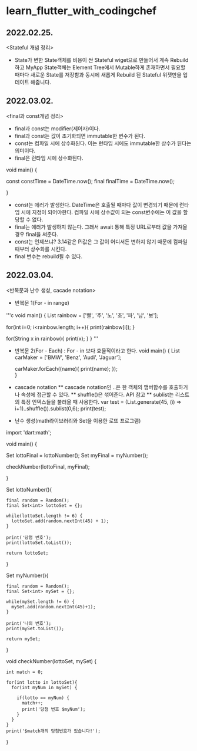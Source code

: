 # learn_flutter_with_codingchef

## 2022.02.25.  
<Stateful 개념 정리> 
* State가 변한 State객체를 비용이 싼 Stateful wiget으로 만들어서 계속 Rebuild하고 MyApp State객체는 Element Tree에서 Mutable하게 존재하면서 필요할 때마다 새로운 State를 저장함과 동시에 새롭게 Rebuild 된 Stateful 위젯만을 업데이트 해줍니다.

## 2022.03.02.
<final과 const개념 정리> 
* final과 const는 modifier(제어자)이다.
* final과 const는 값이 초기화되면 immutable한 변수가 된다.
* const는 컴파일 시에 상수화된다. 이는 런타임 시에도 immutable한 상수가 된다는 의미이다.
* final은 런타임 시에 상수화된다.

void main() {
  
  const constTime = DateTime.now();
  final finalTime = DateTime.now();
  
}
* const는 에러가 발생한다. DateTime은 호출될 때마다 값이 변경되기 때문에 런타임 시에 지정이 되어야한다. 컴파일 시에 상수값이 되는 const변수에는 이 값을 할당할 수 없다.
* final는 에러가 발생하지 않는다. 그래서 await 통해 특정 URL로부터 값을 가져올 경우 final을 써준다.
* const는 언제쓰냐? 3.14같은 Pi값은 그 값이 어디서든 변하지 않기 때문에 컴파일 때부터 상수화를 시킨다.
* final 변수는 rebuild될 수 있다.


## 2022.03.04.
<반복문과 난수 생성, cacade notation> 
* 반복문 1(For - in range)

'''c
void main() {
List<String> rainbow = ['빨', '주', '노', '초', '파', '남', '보'];

for(int i=0; i<rainbow.length; i++){
  print(rainbow[i]);
}

for(String x in rainbow){
  print(x);
}
}
'''

  
                                 
* 반복문 2(For - Each) : For - in 보다 효율적이라고 한다.
void main() {
    List<String> carMaker = ['BMW', 'Benz', 'Audi', 'Jaguar'];

    carMaker.forEach((name){
      print(name);
    });                             
  }
  
*  cascade notation
   ** cascade notation인 ..은 한 객체의 맴버함수를 호출하거나 속성에 접근할 수 있다.
   ** shuffle()은 섞어준다. API 참고
   ** sublist는 리스트의 특정 인덱스들을 불러올 때 사용한다.
   var test = (List<int>.generate(45, (i) => i+1)..shuffle()).sublist(0,6);
   print(test);
  
* 난수 생성(math라이브러리와 Set을 이용한 로또 프로그램) 
  
import 'dart:math';
  
void main() {
  
  Set<int> lottoFinal = lottoNumber();
  Set<int> myFinal = myNumber();
  
  checkNumber(lottoFinal, myFinal);
  
}

Set<int> lottoNumber(){
    
    final random = Random();
    final Set<int> lottoSet = {};
    
    while(lottoSet.length != 6) {
      lottoSet.add(random.nextInt(45) + 1);
    }
    
    print('당첨 번호');
    print(lottoSet.toList());
    
    return lottoSet;
  }

Set<int> myNumber(){
    
    final random = Random();
    final Set<int> mySet = {};
    
    while(mySet.length != 6) {
      mySet.add(random.nextInt(45)+1);
    }
    
    print('나의 번호');
    print(mySet.toList());
    
    return mySet;
  }

  void checkNumber(lottoSet, mySet) {
  
    int match = 0;

    for(int lotto in lottoSet){
      for(int myNum in mySet) {

        if(lotto == myNum) {
          match++;
          print('당첨 번호 $myNum');
        }
      }
    }
    print('$match개의 당첨번호가 있습니다!'); 
  }




